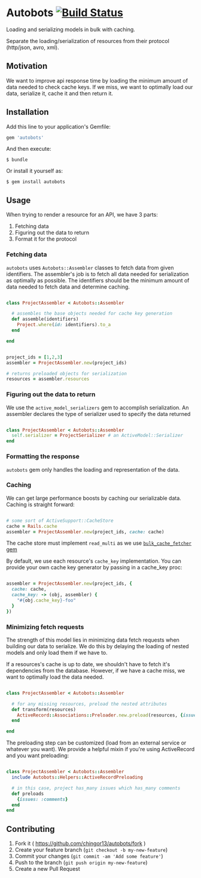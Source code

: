 # Autobots [![Build Status](https://travis-ci.org/chingor13/autobots.png)](https://travis-ci.org/chingor13/autobots)

Loading and serializing models in bulk with caching.

Separate the loading/serialization of resources from their protocol (http/json, avro, xml).

## Motivation

We want to improve api response time by loading the minimum amount of data needed to check cache keys. If we miss, we want to optimally load our data, serialize it, cache it and then return it.

## Installation

Add this line to your application's Gemfile:

```ruby
gem 'autobots'
```

And then execute:

    $ bundle

Or install it yourself as:

    $ gem install autobots

## Usage

When trying to render a resource for an API, we have 3 parts:

1. Fetching data
2. Figuring out the data to return
3. Format it for the protocol

### Fetching data

`autobots` uses `Autobots::Assembler` classes to fetch data from given identifiers.  The assembler's job is to fetch all data needed for serialization as optimally as possible. The identifiers should be the minimum amount of data needed to fetch data and determine caching.

```ruby

class ProjectAssembler < Autobots::Assembler

  # assembles the base objects needed for cache key generation
  def assemble(identifiers)
    Project.where(id: identifiers).to_a
  end

end


project_ids = [1,2,3]
assembler = ProjectAssembler.new(project_ids)

# returns preloaded objects for serialization
resources = assembler.resources

```

### Figuring out the data to return

We use the `active_model_serializers` gem to accomplish serialization. An assembler declares the type of serializer used to specify the data returned

```ruby

class ProjectAssembler < Autobots::Assembler
  self.serializer = ProjectSerializer # an ActiveModel::Serializer
end

```

### Formatting the response

`autobots` gem only handles the loading and representation of the data.

### Caching

We can get large performance boosts by caching our serializable data. Caching is straight forward:

```ruby

# some sort of ActiveSupport::CacheStore
cache = Rails.cache
assembler = ProjectAssembler.new(project_ids, cache: cache)

```

The cache store must implement `read_multi` as we use [`bulk_cache_fetcher` gem](https://github.com/justinweiss/bulk_cache_fetcher/)

By default, we use each resource's `cache_key` implementation. You can provide your own cache key generator by passing in a cache_key proc:

```ruby

assembler = ProjectAssembler.new(project_ids, {
  cache: cache,
  cache_key: -> (obj, assembler) {
    "#{obj.cache_key}-foo"
  }
})

```

### Minimizing fetch requests

The strength of this model lies in minimizing data fetch requests when building our data to serialize. We do this by delaying the loading of nested models and only load them if we have to.

If a resources's cache is up to date, we shouldn't have to fetch it's dependencies from the database. However, if we have a cache miss, we want to optimally load the data needed.

```ruby

class ProjectAssembler < Autobots::Assembler

  # for any missing resources, preload the nested attributes
  def transform(resources)
    ActiveRecord::Associations::Preloader.new.preload(resources, {issues: :comments})
  end

end

```

The preloading step can be customized (load from an external service or whatever you want). We provide a helpful mixin if you're using ActiveRecord and you want preloading:

```ruby

class ProjectAssembler < Autobots::Assembler
  include Autobots::Helpers::ActiveRecordPreloading

  # in this case, project has_many issues which has_many comments
  def preloads
    {issues: :comments}
  end
end

```

## Contributing

1. Fork it ( https://github.com/chingor13/autobots/fork )
2. Create your feature branch (`git checkout -b my-new-feature`)
3. Commit your changes (`git commit -am 'Add some feature'`)
4. Push to the branch (`git push origin my-new-feature`)
5. Create a new Pull Request
